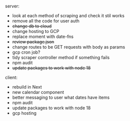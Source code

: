 server:
- look at each method of scraping and check it stil works
- remove all the code for user auth
- ~~change db to cloud~~
- change hosting to GCP
- replace moment with date-fns
- ~~review package.json~~
- change routes to be GET requests with body as params
- gcp cron job?
- tidy scraper controller method if something fails
- npm audit
- ~~update packages to work with node 18~~

client:
- rebuild in Next
- new calendar component
- better messaging to user what dates have items
- npm audit
- update packages to work with node 18
- gcp hosting
